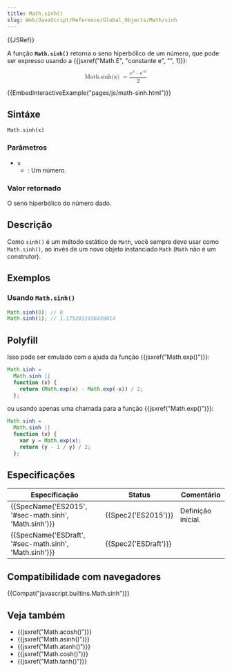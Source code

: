 ```yaml
---
title: Math.sinh()
slug: Web/JavaScript/Reference/Global_Objects/Math/sinh
---
```


{{JSRef}}

A função **`Math.sinh()`** retorna o seno hiperbólico de um número, que pode ser expresso usando a {{jsxref("Math.E", "constante e", "", 1)}}:

<math display="block"><semantics><mrow><mstyle mathvariant="monospace"><mo lspace="0em" rspace="thinmathspace">Math.sinh(x)</mo></mstyle><mo>=</mo><mfrac><mrow><msup><mi>e</mi><mi>x</mi></msup><mo>-</mo><msup><mi>e</mi><mrow><mo>-</mo><mi>x</mi></mrow></msup></mrow><mn>2</mn></mfrac></mrow><annotation encoding="TeX">\mathtt{\operatorname{Math.sinh(x)}} = \frac{e^x - e^{-x}}{2}</annotation></semantics></math>

{{EmbedInteractiveExample("pages/js/math-sinh.html")}}

## Sintáxe

```
Math.sinh(x)
```

### Parâmetros

- `x`
  - : Um número.

### Valor retornado

O seno hiperbólico do número dado.

## Descrição

Como `sinh()` é um método estático de `Math`, você sempre deve usar como `Math.sinh()`, ao invés de um novo objeto instanciado `Math` (`Math` não é um construtor).

## Exemplos

### Usando `Math.sinh()`

```js
Math.sinh(0); // 0
Math.sinh(1); // 1.1752011936438014
```

## Polyfill

Isso pode ser emulado com a ajuda da função {{jsxref("Math.exp()")}}:

```js
Math.sinh =
  Math.sinh ||
  function (x) {
    return (Math.exp(x) - Math.exp(-x)) / 2;
  };
```

ou usando apenas uma chamada para a função {{jsxref("Math.exp()")}}:

```js
Math.sinh =
  Math.sinh ||
  function (x) {
    var y = Math.exp(x);
    return (y - 1 / y) / 2;
  };
```

## Especificações

| Especificação                                          | Status               | Comentário         |
| ------------------------------------------------------ | -------------------- | ------------------ |
| {{SpecName('ES2015', '#sec-math.sinh', 'Math.sinh')}}  | {{Spec2('ES2015')}}  | Definição inicial. |
| {{SpecName('ESDraft', '#sec-math.sinh', 'Math.sinh')}} | {{Spec2('ESDraft')}} |                    |

## Compatibilidade com navegadores

{{Compat("javascript.builtins.Math.sinh")}}

## Veja também

- {{jsxref("Math.acosh()")}}
- {{jsxref("Math.asinh()")}}
- {{jsxref("Math.atanh()")}}
- {{jsxref("Math.cosh()")}}
- {{jsxref("Math.tanh()")}}
